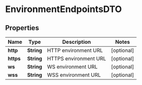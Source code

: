 

# EnvironmentEndpointsDTO

## Properties

Name | Type | Description | Notes
------------ | ------------- | ------------- | -------------
**http** | **String** | HTTP environment URL |  [optional]
**https** | **String** | HTTPS environment URL |  [optional]
**ws** | **String** | WS environment URL |  [optional]
**wss** | **String** | WSS environment URL |  [optional]



